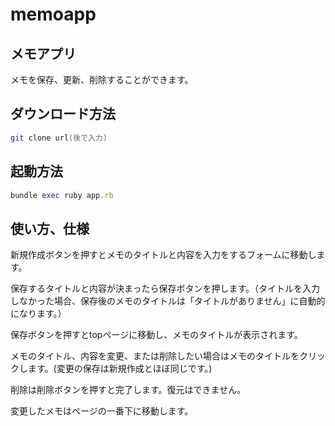 # memoapp

## メモアプリ

メモを保存、更新、削除することができます。

## ダウンロード方法

```zsh
git clone url(後で入力)
```

## 起動方法

```ruby
bundle exec ruby app.rb
```

## 使い方、仕様

新規作成ボタンを押すとメモのタイトルと内容を入力をするフォームに移動します。

保存するタイトルと内容が決まったら保存ボタンを押します。（タイトルを入力しなかった場合、保存後のメモのタイトルは「タイトルがありません」に自動的になります。）

保存ボタンを押すとtopページに移動し、メモのタイトルが表示されます。

メモのタイトル、内容を変更、または削除したい場合はメモのタイトルをクリックします。(変更の保存は新規作成とほぼ同じです。)

削除は削除ボタンを押すと完了します。復元はできません。

変更したメモはページの一番下に移動します。

